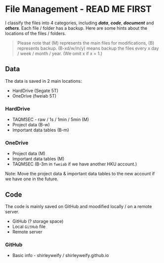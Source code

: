# File Management - READ ME FIRST

I classify the files into 4 categories, including **_data_**, **_code_**, **_document_** and **_others_**. Each file / folder has a backup. Here are some hints about the locations of the files / folders.

> Please note that (M) represents the main files for modifications, (B) represents backup. (B-xd/w/m/y) means backup the files every x day / week / month / year. (We omit x if x = 1.)

## Data

The data is saved in 2 main locations:

- HardDrive (Segate 5T)
- OneDrive (fweiab 5T)

### HardDrive

- TAQMSEC - raw / 1s / 1min / 5min (M)
- Project data (B-w)
- Important data tables (B-m)

### OneDrive

- Project data (M)
- Important data tables (M)
- TAQMSEC (B-3m in `fweiab` if we have another HKU account.)

Note: Move the project data & important data tables to the new account if we have one in the future.

## Code

The code is mainly saved on GitHub and moodified locally / on a remote server.

- GitHub (? storage space)
- Local `GitHub` file
- Remote server

### GitHub

- Basic info - shirleyweify / shirleyweify.github.io